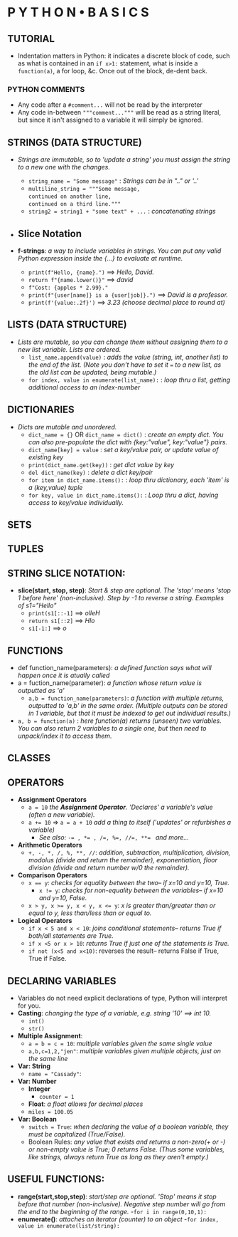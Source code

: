 # P Y T H O N  •  B A S I C S 
## TUTORIAL
- Indentation matters in Python: it indicates a discrete block of code, such as what is contained in an ```if x>1:``` statement, what is inside a ```function(a)```, a for loop, &c. Once out of the block, de-dent back.

### PYTHON COMMENTS
- Any code after a ```#comment...``` will not be read by the interpreter
- Any code in-between ```"""comment..."""``` will be read as a string literal, but since it isn't assigned to a variable it will simply be ignored.

## STRINGS (DATA STRUCTURE)
- *Strings are immutable, so to 'update a string' you must assign the string to a new one with the changes.*
  - ```string_name = "Some message"``` : *Strings can be in ".." or '..'*
  - ```multiline_string = """Some message,```  
  ```continued on another line,```  
  ```continued on a third line."""```
  - ```string2 = string1 + "some text" + ...``` : *concatenating strings*
  
- **Slice Notation**
  - 
- **f-strings**: *a way to include variables in strings. You can put any valid Python expression inside the {...} to evaluate at runtime.*
  - ```print(f"Hello, {name}.")``` ==> *Hello, David.*
  - ```return f"{name.lower()}"``` ==> *david*
  - ```f"Cost: {apples * 2.99}."```
  - ```print(f"{user[name]} is a {user[job]}.")``` ==> *David is a professor.*
  - ```print(f'{value:.2f}')``` ==> *3.23 (choose decimal place to round at)*

## LISTS (DATA STRUCTURE)
- *Lists are mutable, so you can change them without assigning them to a new list variable. Lists are ordered.*
  - ```list_name.append(value)``` : *adds the value (string, int, another list) to the end of the list. (Note you don't have to set it ```=``` to a new list, as the old list can be updated, being mutable.)*
  - ```for index, value in enumerate(list_name):``` : *loop thru a list, getting additional access to an index-number*



## DICTIONARIES
- *Dicts are mutable and unordered.*
  - ```dict_name = {}``` OR ```dict_name = dict()``` : *create an empty dict. You can also pre-populate the dict with {key:"value", key:"value"} pairs.*
  - ```dict_name[key] = value``` : *set a key/value pair, or update value of existing key*
  - ```print(dict_name.get(key))``` : *get dict value by key*
  - ```del dict_name(key)``` : *delete a dict key/pair*
  - ```for item in dict_name.items():``` : *loop thru dictionary, each 'item' is a (key,value) tuple*
  - ```for key, value in dict_name.items():``` : *Loop thru a dict, having access to key/value individually.*

## SETS
## TUPLES

## STRING SLICE NOTATION:
- **slice(start, stop, step)**: *Start & step are optional. The 'stop' means 'stop 1 before here' (non-inclusive). Step by -1 to reverse a string. Examples of s1="Hello"*
  - ```print(s1[::-1]``` ==> *olleH*
  - ```return s1[::2]``` ==> *Hlo*
  - ```s1[-1:]``` ==> *o*
  


## FUNCTIONS
- def function_name(parameters): *a defined function says what will happen once it is atually called*
- a = fuction_name(parameter): *a function whose return value is outputted as 'a'*
   - ```a,b = function_name(parameters)```: *a function with multiple returns, outputted to 'a,b' in the same order. (Multiple outputs can be stored in 1 variable, but that it must be indexed to get out individual results.)*
- ```a, b = function(a)``` : *here function(a) returns (unseen) two variables. You can also return 2 variables to a single one, but then need to unpack/index it to access them.*

## CLASSES

## OPERATORS
- **Assignment Operators**
  - ```a = 10``` *the __Assignment Operator__. 'Declares' a variable's value (often a new variable).*
  - ```a += 10``` => ```a = a + 10``` *add a thing to itself ('updates' or refurbishes a variable)*
    - *See also:* ```-= , *= , /=, %=, //=, **= ``` *and more...*
- **Arithmetic Operators**
  - ```+, -, *, /, %, **, //```: *addition, subtraction, multiplication, division, modolus (divide and return the remainder), exponentiation, floor division (divide and return number w/0 the remainder).*
- **Comparison Operators**
  - ```x == y```: *checks for equality between the two– if x=10 and y=10, True.*
    - ```x != y```: *checks for non-equality between the variables– if x=10 and y=10, False.*
  - ```x > y, x >= y, x < y, x <= y```: *x is greater than/greater than or equal to y, less than/less than or equal to.*
- **Logical Operators**
  - ```if x < 5 and x < 10```: *joins conditional statements– returns True if both/all statements are True.*
  - ```if x <5 or x > 10```: *returns True if just one of the statements is True.*
  - ```if not (x<5 and x<10)```: reverses the result– returns False if True, True if False.

## DECLARING VARIABLES
  - Variables do not need explicit declarations of type, Python will interpret for you.
- **Casting**: *changing the type of a variable, e.g. string '10' ==> int 10.*
  - ```int()```
  - ```str()```
- **Multiple Assignment**:
  - ```a = b = c = 10```: *multiple variables given the same single value*
  - ```a,b,c=1,2,"jen"```: *multiple variables given multiple objects, just on the same line*
- **Var: String**
  - ```name = "Cassady"```: 
- **Var: Number**
  - **Integer**
    - ```counter = 1```
  - **Float**: *a float allows for decimal places*
  - ```miles = 100.05```
- **Var: Boolean**
  - ```switch = True```: *when declaring the value of a boolean variable, they must be capitalized (True/False).*
  - Boolean Rules: *any value that exists and returns a non-zero(+ or -) or non-empty value is True; 0 returns False. (Thus some variables, like strings, always return True as long as they aren't empty.)*



## USEFUL FUNCTIONS:
- **range(start,stop,step)**: *start/step are optional. 'Stop' means it stop before that number (non-inclusive). Negative step number will go from the end to the beginning of the range.*
  -```for i in range(0,10,1):```
- **enumerate()**: *attaches an iterator (counter) to an object*
  -```for index, value in enumerate(list/string):```


